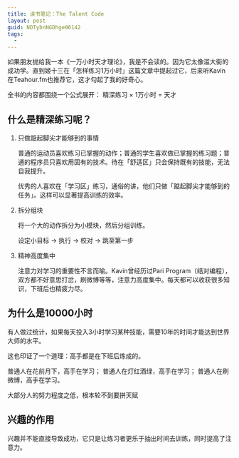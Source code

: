 ```yaml
---
title: 读书笔记：The Talent Code
layout: post
guid: NDTybnNGDhge06142
tags:
  - 
---
```


如果朋友抛给我一本《一万小时天才理论》，我是不会读的。因为它太像滥大街的成功学。直到姬十三在「怎样练习1万小时」这篇文章中提起过它，后来听Kavin在Teahour.fm也推荐它，这才勾起了我的好奇心。

全书的内容都围绕一个公式展开： 精深练习 × 1万小时 = 天才

## 什么是精深练习呢？

1. 只做踮起脚尖才能够到的事情

	普通的运动员喜欢练习已掌握的动作；普通的学生喜欢做已掌握的练习题；普通的程序员只喜欢用固有的技术。待在「舒适区」只会保持既有的技能，无法自我提升。

	优秀的人喜欢在「学习区」练习，通俗的讲，他们只做「踮起脚尖才能够到的任务」。这样可以显著提高训练的效率。

2. 拆分组块

	将一个大的动作拆分为小模块，然后分组训练。

	设定小目标 -> 执行 -> 校对 -> 跳至第一步

3. 精神高度集中

	注意力对学习的重要性不言而喻。Kavin曾经历过Pari Program（结对编程），双方都不好意思打岔，刷微博等等，注意力高度集中。每天都可以收获很多知识，下班后也精疲力尽。

## 为什么是10000小时

有人做过统计，如果每天投入3小时学习某种技能，需要10年的时间才能达到世界大师的水平。

这也印证了一个道理：高手都是在下班后炼成的。

普通人在花前月下，高手在学习；
普通人在灯红酒绿，高手在学习；
普通人在刷微博，高手在学习。

大部分人的努力程度之低，根本轮不到要拼天赋

## 兴趣的作用

兴趣并不能直接导致成功，它只是让练习者更乐于抽出时间去训练，同时提高了注意力。